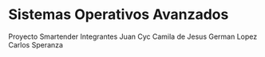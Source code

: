 # Sistemas Operativos Avanzados
Proyecto Smartender
Integrantes
Juan Cyc
Camila de Jesus
German Lopez
Carlos Speranza
